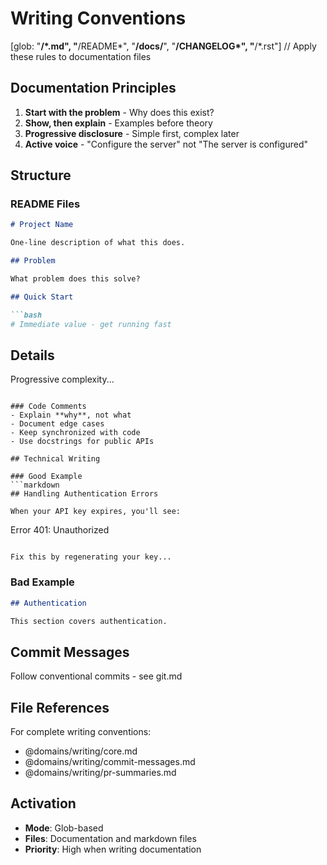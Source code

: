 # Writing Conventions

[glob: "**/*.md", "**/README*", "**/docs/**", "**/CHANGELOG*", "**/*.rst"]
// Apply these rules to documentation files

## Documentation Principles

1. **Start with the problem** - Why does this exist?
2. **Show, then explain** - Examples before theory
3. **Progressive disclosure** - Simple first, complex later
4. **Active voice** - "Configure the server" not "The server is configured"

## Structure

### README Files
```markdown
# Project Name

One-line description of what this does.

## Problem

What problem does this solve?

## Quick Start

```bash
# Immediate value - get running fast
```

## Details

Progressive complexity...
```

### Code Comments
- Explain **why**, not what
- Document edge cases
- Keep synchronized with code
- Use docstrings for public APIs

## Technical Writing

### Good Example
```markdown
## Handling Authentication Errors

When your API key expires, you'll see:
```
Error 401: Unauthorized
```

Fix this by regenerating your key...
```

### Bad Example
```markdown
## Authentication

This section covers authentication.
```

## Commit Messages

Follow conventional commits - see git.md

## File References

For complete writing conventions:
- @domains/writing/core.md
- @domains/writing/commit-messages.md
- @domains/writing/pr-summaries.md

## Activation

- **Mode**: Glob-based
- **Files**: Documentation and markdown files
- **Priority**: High when writing documentation